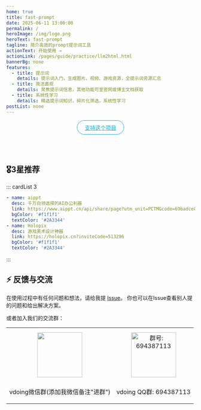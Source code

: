 ```yaml
---
home: true
title: fast-prompt
date: 2025-06-11 13:00:00
permalink: /
heroImage: /img/logo.png
heroText: fast-prompt
tagline: 简介高效的prompt提示词工具
actionText: 开始使用 →
actionLink: /pages/guide/practice/llm2html.html
bannerBg: none
features:
  - title: 提示词
    details: 提示词入门，生成图片、视频、游戏资源，全提示词资源汇总
  - title: 简洁直观
    details: 聚焦提示词信息，其他功能可至官网或博主文档获取
  - title: 系统性学习
    details: 精选提示词知识，碎片化筛选，系统性学习
postList: none
---
```


<p align="center">
  <a class="become-sponsor" href="/pages/1b12ed/">支持这个项目</a>
</p>

<style>
.become-sponsor {
  padding: 8px 20px;
  display: inline-block;
  color: #11a8cd;
  border-radius: 30px;
  box-sizing: border-box;
  border: 1px solid #11a8cd;
}
</style>

<br/>


<br/>

## 🎖3星推荐
::: cardList 3
```yaml
- name: aippt
  desc: 千万白领选择的AI办公利器
  link: https://www.aippt.cn/api/share/page?utm_unit=PCTM&code=69badce8e9
  bgColor: '#f1f1f1'
  textColor: '#2A3344'
- name: Holopix
  desc: 游戏美术设计神器
  link: https://holopix.cn?inviteCode=513296
  bgColor: '#f1f1f1'
  textColor: '#2A3344'
```
:::

## ⚡ 反馈与交流

在使用过程中有任何问题和想法，请给我提 [Issue](https://github.com/xugaoyi/vuepress-theme-vdoing/issues)。
你也可以在Issue查看别人提的问题和给出解决方案。

或者加入我们的交流群：

<table>
  <tbody>
    <tr>
      <td align="center" valign="middle">
        <img src="https://jsd.cdn.zzko.cn/gh/xugaoyi/blog-gitalk-comment@master/img/0.4pp7r95mdai0.jpeg" class="no-zoom" style="width:120px;margin: 10px;">
        <p>vdoing微信群(添加我微信备注"进群")</p>
      </td>
      <td align="center" valign="middle">
        <img :src="$withBase('/img/qrcode/qqq.webp')" alt="群号: 694387113" class="no-zoom" style="width:120px;margin: 10px;">
        <p>vdoing QQ群: 694387113</p>
      </td>
    </tr>
  </tbody>
</table>


<!-- AD -->
<div class="wwads-cn wwads-horizontal page-wwads" data-id="136"></div>
<style>
  .page-wwads{
    width:100%!important;
    min-height: 0;
    margin: 0;
  }
  .page-wwads .wwads-img img{
    width:80px!important;
  }
  .page-wwads .wwads-poweredby{
    width: 40px;
    position: absolute;
    right: 25px;
    bottom: 3px;
  }
  .wwads-content .wwads-text, .page-wwads .wwads-text{
    height: 100%;
    padding-top: 5px;
    display: block;
  }
</style>
